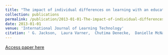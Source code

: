 ```yaml
---
title: "The impact of individual differences on learning with an educational game and a traditional ITS"
collection: publications
permalink: /publication/2013-01-01-The-impact-of-individual-differences-on-learning-with-an-educational-game-and-a-traditional-ITS
date: 2013-01-01
venue: 'International Journal of Learning Technology'
citation: ' G. Jackson,  Laura Varner,  Chutima Denecke,  Danielle McNamara, &quot;The impact of individual differences on learning with an educational game and a traditional ITS.&quot; International Journal of Learning Technology, 2013.'
---
```

[Access paper here](jackson_impact_2013.pdf)
